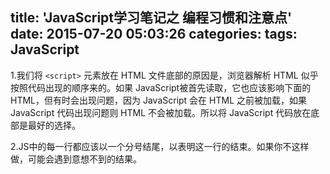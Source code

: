 title: 'JavaScript学习笔记之 编程习惯和注意点'
date: 2015-07-20 05:03:26
categories: 
tags: JavaScript
---

1.我们将 `<script>` 元素放在 HTML 文件底部的原因是，浏览器解析 HTML 似乎按照代码出现的顺序来的。如果 JavaScript被首先读取，它也应该影响下面的 HTML，但有时会出现问题，因为 JavaScript 会在 HTML 之前被加载，如果 JavaScript 代码出现问题则 HTML 不会被加载。所以将 JavaScript 代码放在底部是最好的选择。

2.JS中的每一行都应该以一个分号结尾，以表明这一行的结束。如果你不这样做，可能会遇到意想不到的结果。

